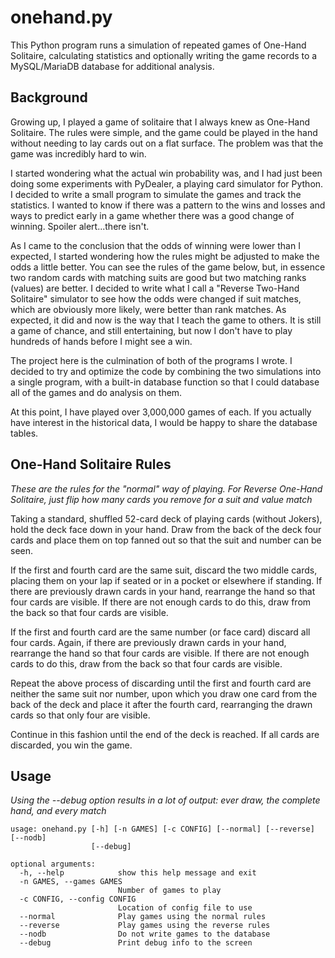 # onehand.py
This Python program runs a simulation of repeated games of One-Hand Solitaire, calculating statistics and optionally writing the game records to a MySQL/MariaDB database for additional analysis.

## Background
Growing up, I played a game of solitaire that I always knew as One-Hand Solitaire. The rules were simple, and the game could be played in the hand without needing to lay cards out on a flat surface. The problem was that the game was incredibly hard to win.

I started wondering what the actual win probability was, and I had just been doing some experiments with PyDealer, a playing card simulator for Python. I decided to write a small program to simulate the games and track the statistics. I wanted to know if there was a pattern to the wins and losses and ways to predict early in a game whether there was a good change of winning. Spoiler alert...there isn't.

As I came to the conclusion that the odds of winning were lower than I expected, I started wondering how the rules might be adjusted to make the odds a little better. You can see the rules of the game below, but, in essence two random cards with matching suits are good but two matching ranks (values) are better. I decided to write what I call a "Reverse Two-Hand Solitaire" simulator to see how the odds were changed if suit matches, which are obviously more likely, were better than rank matches. As expected, it did and now is the way that I teach the game to others. It is still a game of chance, and still entertaining, but now I don't have to play hundreds of hands before I might see a win.

The project here is the culmination of both of the programs I wrote. I decided to try and optimize the code by combining the two simulations into a single program, with a built-in database function so that I could database all of the games and do analysis on them.

At this point, I have played over 3,000,000 games of each. If you actually have interest in the historical data, I would be happy to share the database tables.

## One-Hand Solitaire Rules
*These are the rules for the "normal" way of playing. For Reverse One-Hand Solitaire, just flip how many cards you remove for a suit and value match*

Taking a standard, shuffled 52-card deck of playing cards (without Jokers), hold the deck face down in your hand. Draw from the back of the deck four cards and place them on top fanned out so that the suit and number can be seen.

If the first and fourth card are the same suit, discard the two middle cards, placing them on your lap if seated or in a pocket or elsewhere if standing. If there are previously drawn cards in your hand, rearrange the hand so that four cards are visible. If there are not enough cards to do this, draw from the back so that four cards are visible.

If the first and fourth card are the same number (or face card) discard all four cards. Again, if there are previously drawn cards in your hand, rearrange the hand so that four cards are visible. If there are not enough cards to do this, draw from the back so that four cards are visible.

Repeat the above process of discarding until the first and fourth card are neither the same suit nor number, upon which you draw one card from the back of the deck and place it after the fourth card, rearranging the drawn cards so that only four are visible.

Continue in this fashion until the end of the deck is reached. If all cards are discarded, you win the game.

## Usage
*Using the --debug option results in a lot of output: ever draw, the complete hand, and every match*

```
usage: onehand.py [-h] [-n GAMES] [-c CONFIG] [--normal] [--reverse] [--nodb]
                  [--debug]

optional arguments:
  -h, --help            show this help message and exit
  -n GAMES, --games GAMES
                        Number of games to play
  -c CONFIG, --config CONFIG
                        Location of config file to use
  --normal              Play games using the normal rules
  --reverse             Play games using the reverse rules
  --nodb                Do not write games to the database
  --debug               Print debug info to the screen
```
